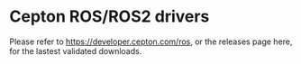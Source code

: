 # Cepton ROS/ROS2 drivers
Please refer to [<link>](https://developer.cepton.com/ros)https://developer.cepton.com/ros, or the releases page here, for the lastest validated downloads.
